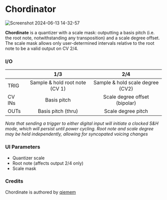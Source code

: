 # Chordinator

![Screenshot 2024-06-13 14-32-57](https://github.com/djphazer/O_C-Phazerville/assets/109086194/073a1afd-edf6-49b4-b23c-330b9bfc0620)

**Chordinate** is a quantizer with a scale mask: outputting a basis pitch (i.e. the root note, notwithstanding any transposition) and a scale degree offset. The scale mask allows only user-determined intervals relative to the root note to be a valid output on CV 2/4.

### I/O

|        |              1/3               |               2/4                |
| ------ | :----------------------------: | :------------------------------: |
| TRIG   | Sample & hold root note (CV 1) | Sample & hold scale degree (CV2) |
| CV INs |          Basis pitch           |  Scale degree offset (bipolar)   |
| OUTs   |       Basis pitch (thru)       |        Scale degree pitch        |

_Note that sending a trigger to either digital input will initiate a clocked S&H mode, which will persist until power cycling. Root note and scale degree may be held independently, allowing for syncopated voicing changes_

### UI Parameters
* Quantizer scale
* Root note (affects output 2/4 only)
* Scale mask

### Credits
Chordinate is authored by [qiemem](https://github.com/qiemem/O_C-HemisphereSuite)
